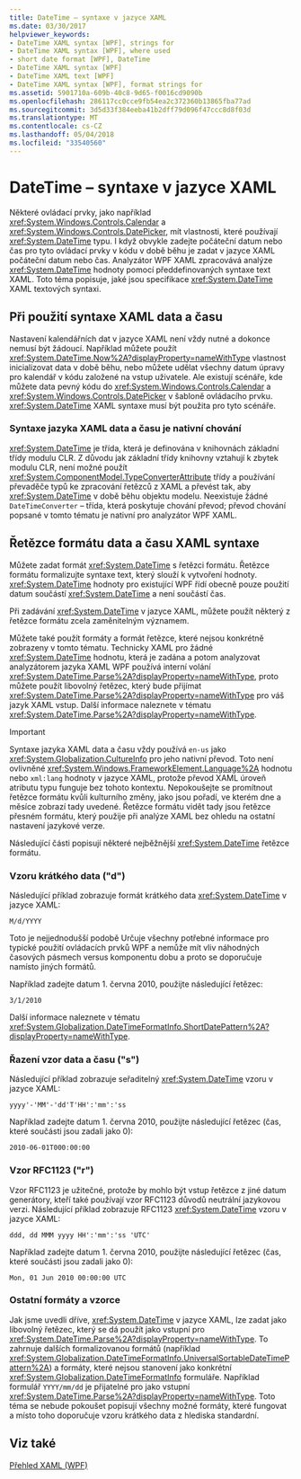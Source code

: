 ```yaml
---
title: DateTime – syntaxe v jazyce XAML
ms.date: 03/30/2017
helpviewer_keywords:
- DateTime XAML syntax [WPF], strings for
- DateTime XAML syntax [WPF], where used
- short date format [WPF], DateTime
- DateTime XAML syntax [WPF]
- DateTime XAML text [WPF]
- DateTime XAML syntax [WPF], format strings for
ms.assetid: 5901710a-609b-40c8-9d65-f0016cd9090b
ms.openlocfilehash: 286117cc0cce9fb54ea2c372360b13865fba77ad
ms.sourcegitcommit: 3d5d33f384eeba41b2dff79d096f47ccc8d8f03d
ms.translationtype: MT
ms.contentlocale: cs-CZ
ms.lasthandoff: 05/04/2018
ms.locfileid: "33540560"
---
```

# <a name="datetime-xaml-syntax"></a>DateTime – syntaxe v jazyce XAML
Některé ovládací prvky, jako například <xref:System.Windows.Controls.Calendar> a <xref:System.Windows.Controls.DatePicker>, mít vlastnosti, které používají <xref:System.DateTime> typu. I když obvykle zadejte počáteční datum nebo čas pro tyto ovládací prvky v kódu v době běhu je zadat v jazyce XAML počáteční datum nebo čas. Analyzátor WPF XAML zpracovává analýze <xref:System.DateTime> hodnoty pomocí předdefinovaných syntaxe text XAML. Toto téma popisuje, jaké jsou specifikace <xref:System.DateTime> XAML textových syntaxi.  
  
  
<a name="where_datetime_xaml_syntax_is_used"></a>   
## <a name="when-to-use-datetime-xaml-syntax"></a>Při použití syntaxe XAML data a času  
 Nastavení kalendářních dat v jazyce XAML není vždy nutné a dokonce nemusí být žádoucí. Například můžete použít <xref:System.DateTime.Now%2A?displayProperty=nameWithType> vlastnost inicializovat data v době běhu, nebo můžete udělat všechny datum úpravy pro kalendář v kódu založené na vstup uživatele. Ale existují scénáře, kde můžete data pevný kódu do <xref:System.Windows.Controls.Calendar> a <xref:System.Windows.Controls.DatePicker> v šabloně ovládacího prvku. <xref:System.DateTime> XAML syntaxe musí být použita pro tyto scénáře.  
  
### <a name="datetime-xaml-syntax-is-a-native-behavior"></a>Syntaxe jazyka XAML data a času je nativní chování  
 <xref:System.DateTime> je třída, která je definována v knihovnách základní třídy modulu CLR. Z důvodu jak základní třídy knihovny vztahují k zbytek modulu CLR, není možné použít <xref:System.ComponentModel.TypeConverterAttribute> třídy a používání převaděče typů ke zpracování řetězců z XAML a převést tak, aby <xref:System.DateTime> v době běhu objektu modelu. Neexistuje žádné `DateTimeConverter` – třída, která poskytuje chování převod; převod chování popsané v tomto tématu je nativní pro analyzátor WPF XAML.  
  
<a name="format_strings_for_datetime_xaml_syntax"></a>   
## <a name="format-strings-for-datetime-xaml-syntax"></a>Řetězce formátu data a času XAML syntaxe  
 Můžete zadat formát <xref:System.DateTime> s řetězci formátu. Řetězce formátu formalizujte syntaxe text, který slouží k vytvoření hodnoty. <xref:System.DateTime> hodnoty pro existující WPF řídí obecně pouze použití datum součástí <xref:System.DateTime> a není součástí čas.  
  
 Při zadávání <xref:System.DateTime> v jazyce XAML, můžete použít některý z řetězce formátu zcela zaměnitelným významem.  
  
 Můžete také použít formáty a formát řetězce, které nejsou konkrétně zobrazeny v tomto tématu. Technicky XAML pro žádné <xref:System.DateTime> hodnotu, která je zadána a potom analyzovat analyzátorem jazyka XAML WPF používá interní volání <xref:System.DateTime.Parse%2A?displayProperty=nameWithType>, proto můžete použít libovolný řetězec, který bude přijímat <xref:System.DateTime.Parse%2A?displayProperty=nameWithType> pro váš jazyk XAML vstup. Další informace naleznete v tématu <xref:System.DateTime.Parse%2A?displayProperty=nameWithType>.  
  
> [!IMPORTANT]
>  Syntaxe jazyka XAML data a času vždy používá `en-us` jako <xref:System.Globalization.CultureInfo> pro jeho nativní převod. Toto není ovlivněné <xref:System.Windows.FrameworkElement.Language%2A> hodnotu nebo `xml:lang` hodnoty v jazyce XAML, protože převod XAML úroveň atributu typu funguje bez tohoto kontextu. Nepokoušejte se promítnout řetězce formátu kvůli kulturního změny, jako jsou pořadí, ve kterém dne a měsíce zobrazí tady uvedené. Řetězce formátu vidět tady jsou řetězce přesném formátu, který použije při analýze XAML bez ohledu na ostatní nastavení jazykové verze.  
  
 Následující části popisují některé nejběžnější <xref:System.DateTime> řetězce formátu.  
  
### <a name="short-date-pattern-d"></a>Vzoru krátkého data ("d")  
 Následující příklad zobrazuje formát krátkého data <xref:System.DateTime> v jazyce XAML:  
  
 `M/d/YYYY`  
  
 Toto je nejjednodušší podobě Určuje všechny potřebné informace pro typické použití ovládacích prvků WPF a nemůže mít vliv náhodných časových pásmech versus komponentu dobu a proto se doporučuje namísto jiných formátů.  
  
 Například zadejte datum 1. června 2010, použijte následující řetězec:  
  
 `3/1/2010`  
  
 Další informace naleznete v tématu <xref:System.Globalization.DateTimeFormatInfo.ShortDatePattern%2A?displayProperty=nameWithType>.  
  
### <a name="sortable-datetime-pattern-s"></a>Řazení vzor data a času ("s")  
 Následující příklad zobrazuje seřaditelný <xref:System.DateTime> vzoru v jazyce XAML:  
  
 `yyyy'-'MM'-'dd'T'HH':'mm':'ss`  
  
 Například zadejte datum 1. června 2010, použijte následující řetězec (čas, které součásti jsou zadali jako 0):  
  
 `2010-06-01T000:00:00`  
  
### <a name="rfc1123-pattern-r"></a>Vzor RFC1123 ("r")  
 Vzor RFC1123 je užitečné, protože by mohlo být vstup řetězce z jiné datum generátory, kteří také používají vzor RFC1123 důvodů neutrální jazykovou verzi. Následující příklad zobrazuje RFC1123 <xref:System.DateTime> vzoru v jazyce XAML:  
  
 `ddd, dd MMM yyyy HH':'mm':'ss 'UTC'`  
  
 Například zadejte datum 1. června 2010, použijte následující řetězec (čas, které součásti jsou zadali jako 0):  
  
 `Mon, 01 Jun 2010 00:00:00 UTC`  
  
### <a name="other-formats-and-patterns"></a>Ostatní formáty a vzorce  
 Jak jsme uvedli dříve, <xref:System.DateTime> v jazyce XAML, lze zadat jako libovolný řetězec, který se dá použít jako vstupní pro <xref:System.DateTime.Parse%2A?displayProperty=nameWithType>. To zahrnuje dalších formalizovanou formátů (například <xref:System.Globalization.DateTimeFormatInfo.UniversalSortableDateTimePattern%2A>) a formáty, které nejsou stanovení jako konkrétní <xref:System.Globalization.DateTimeFormatInfo> formuláře. Například formulář `YYYY/mm/dd` je přijatelné pro jako vstupní <xref:System.DateTime.Parse%2A?displayProperty=nameWithType>. Toto téma se nebude pokoušet popisují všechny možné formáty, které fungovat a místo toho doporučuje vzoru krátkého data z hlediska standardní.  
  
## <a name="see-also"></a>Viz také  
 [Přehled XAML (WPF)](../../../../docs/framework/wpf/advanced/xaml-overview-wpf.md)
